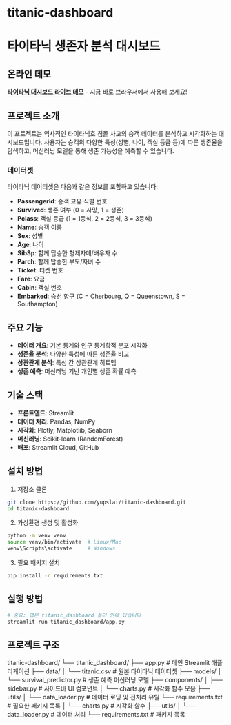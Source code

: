 # titanic-dashboard
# 타이타닉 생존자 분석 대시보드

## 온라인 데모
**[타이타닉 대시보드 라이브 데모](https://titanic-dashboard-haxzaqgywet5aai2dentbb.streamlit.app/)** - 지금 바로 브라우저에서 사용해 보세요!

## 프로젝트 소개
이 프로젝트는 역사적인 타이타닉호 침몰 사고의 승객 데이터를 분석하고 시각화하는 대시보드입니다. 사용자는 승객의 다양한 특성(성별, 나이, 객실 등급 등)에 따른 생존율을 탐색하고, 머신러닝 모델을 통해 생존 가능성을 예측할 수 있습니다.

### 데이터셋
타이타닉 데이터셋은 다음과 같은 정보를 포함하고 있습니다:
- **PassengerId**: 승객 고유 식별 번호
- **Survived**: 생존 여부 (0 = 사망, 1 = 생존)
- **Pclass**: 객실 등급 (1 = 1등석, 2 = 2등석, 3 = 3등석)
- **Name**: 승객 이름
- **Sex**: 성별
- **Age**: 나이
- **SibSp**: 함께 탑승한 형제자매/배우자 수
- **Parch**: 함께 탑승한 부모/자녀 수
- **Ticket**: 티켓 번호
- **Fare**: 요금
- **Cabin**: 객실 번호
- **Embarked**: 승선 항구 (C = Cherbourg, Q = Queenstown, S = Southampton)

## 주요 기능
- **데이터 개요**: 기본 통계와 인구 통계학적 분포 시각화
- **생존율 분석**: 다양한 특성에 따른 생존율 비교
- **상관관계 분석**: 특성 간 상관관계 히트맵
- **생존 예측**: 머신러닝 기반 개인별 생존 확률 예측

## 기술 스택
- **프론트엔드**: Streamlit
- **데이터 처리**: Pandas, NumPy
- **시각화**: Plotly, Matplotlib, Seaborn
- **머신러닝**: Scikit-learn (RandomForest)
- **배포**: Streamlit Cloud, GitHub

## 설치 방법
1. 저장소 클론
```bash
git clone https://github.com/yupslai/titanic-dashboard.git
cd titanic-dashboard
```

2. 가상환경 생성 및 활성화
```bash
python -m venv venv
source venv/bin/activate  # Linux/Mac
venv\Scripts\activate     # Windows
```

3. 필요 패키지 설치
```bash
pip install -r requirements.txt
```

## 실행 방법
```bash
# 중요: 앱은 titanic_dashboard 폴더 안에 있습니다
streamlit run titanic_dashboard/app.py
```

## 프로젝트 구조
titanic-dashboard/ └── titanic_dashboard/ ├── app.py # 메인 Streamlit 애플리케이션 ├── data/ │ └── titanic.csv # 원본 타이타닉 데이터셋 ├── models/ │ └── survival_predictor.py # 생존 예측 머신러닝 모델 ├── components/ │ ├── sidebar.py # 사이드바 UI 컴포넌트 │ └── charts.py # 시각화 함수 모음 ├── utils/ │ └── data_loader.py # 데이터 로딩 및 전처리 유틸 └── requirements.txt # 필요한 패키지 목록
│ └── charts.py # 시각화 함수
├── utils/
│ └── data_loader.py # 데이터 처리
└── requirements.txt # 패키지 목록
